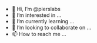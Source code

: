 - 👋 Hi, I’m @pierslabs
- 👀 I’m interested in ...
- 🌱 I’m currently learning ...
- 💞️ I’m looking to collaborate on ...
- 📫 How to reach me ...

<!---
pierslabs/pierslabs is a ✨ special ✨ repository because its `README.md` (this file) appears on your GitHub profile.
You can click the Preview link to take a look at your changes.
--->
